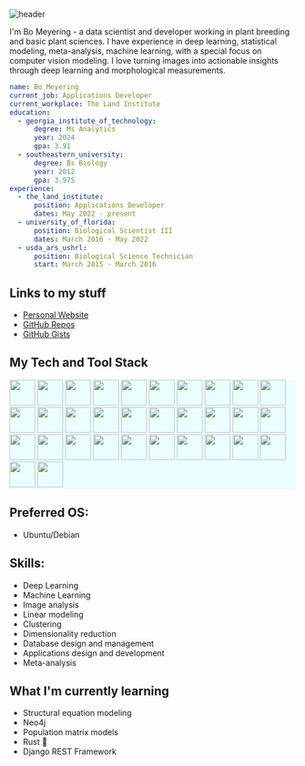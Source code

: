 <head>
  <link rel="stylesheet" type='text/css' href="https://cdn.jsdelivr.net/gh/devicons/devicon@latest/devicon.min.css" />
</head>

![header](https://capsule-render.vercel.app/api?type=blur&color=ebcb8b&height=300&section=header&text=welcome&fontSize=90&fontColor=EBF4FF&fontAlignY=80&fontAlign=25)

I'm Bo Meyering - a data scientist and developer working in plant breeding and basic plant sciences. I have experience in deep learning, statistical modeling, meta-analysis, machine learning, with a special focus on computer vision modeling. I love turning images into actionable insights through deep learning and morphological measurements.

```yaml
name: Bo Meyering
current_job: Applications Developer
current_workplace: The Land Institute
education:
  - georgia_institute_of_technology:
      degree: Ms Analytics
      year: 2024
      gpa: 3.91
  - southeastern_university:
      degree: Bs Biology
      year: 2012
      gpa: 3.975
experience:
  - the_land_institute:
      position: Applications Developer
      dates: May 2022 - present
  - university_of_florida:
      position: Biological Scientist III
      dates: March 2016 - May 2022
  - usda_ars_ushrl:
      position: Biological Science Technician
      start: March 2015 - March 2016
```

## Links to my stuff
- [Personal Website](https://bomeyering.me)
- [GitHub Repos](https://github.com/BoMeyering?tab=repositories)
- [GitHub Gists](https://gist.github.com/BoMeyering)

<h2>My Tech and Tool Stack</h2>
  <p style="background-color: #EBFEFF;">
    <img src="https://cdn.jsdelivr.net/gh/devicons/devicon@latest/icons/python/python-original.svg" width="45" height="45"/>
    <img src="https://cdn.jsdelivr.net/gh/devicons/devicon@latest/icons/pytorch/pytorch-original.svg" width="45" height="45"/>
    <img src="https://cdn.jsdelivr.net/gh/devicons/devicon@latest/icons/scikitlearn/scikitlearn-original.svg" width="45" height="45"/>
    <img src="https://cdn.jsdelivr.net/gh/devicons/devicon@latest/icons/opencv/opencv-original.svg" width="45" height="45"/>
    <img src="https://cdn.jsdelivr.net/gh/devicons/devicon@latest/icons/numpy/numpy-original.svg" width="45" height="45"/>
    <img src="https://cdn.jsdelivr.net/gh/devicons/devicon@latest/icons/django/django-plain.svg" width="45" height="45"/>
    <img src="https://cdn.jsdelivr.net/gh/devicons/devicon@latest/icons/matplotlib/matplotlib-original.svg" width="45" height="45"/>
    <img src="https://cdn.jsdelivr.net/gh/devicons/devicon@latest/icons/rstudio/rstudio-original.svg" width="45" height="45"/>
    <img src="https://cdn.jsdelivr.net/gh/devicons/devicon@latest/icons/postgresql/postgresql-original.svg" width="45" height="45"/>
    <img src="https://cdn.jsdelivr.net/gh/devicons/devicon@latest/icons/mysql/mysql-original-wordmark.svg" width="45" height="45"/>
    <img src="https://cdn.jsdelivr.net/gh/devicons/devicon@latest/icons/postman/postman-original.svg" width="45" height="45"/>
    <img src="https://cdn.jsdelivr.net/gh/devicons/devicon@latest/icons/html5/html5-original.svg" width="45" height="45"/>
    <img src="https://cdn.jsdelivr.net/gh/devicons/devicon@latest/icons/css3/css3-original.svg" width="45" height="45"/>
    <img src="https://cdn.jsdelivr.net/gh/devicons/devicon@latest/icons/javascript/javascript-original.svg" width="45" height="45"/>
    <img src="https://cdn.jsdelivr.net/gh/devicons/devicon@latest/icons/d3js/d3js-original.svg" width="45" height="45"/>
    <img src="https://cdn.jsdelivr.net/gh/devicons/devicon@latest/icons/mongodb/mongodb-original.svg" width="45" height="45"/>
    <img src="https://cdn.jsdelivr.net/gh/devicons/devicon@latest/icons/linux/linux-original.svg" width="45" height="45"/>
    <img src="https://cdn.jsdelivr.net/gh/devicons/devicon@latest/icons/bash/bash-original.svg" width="45" height="45"/>
    <img src="https://cdn.jsdelivr.net/gh/devicons/devicon@latest/icons/fastapi/fastapi-original.svg" width="45" height="45"/>
    <img src="https://cdn.jsdelivr.net/gh/devicons/devicon@latest/icons/docker/docker-original-wordmark.svg" width="45" height="45"/>
    <img src="https://cdn.jsdelivr.net/gh/devicons/devicon@latest/icons/git/git-original.svg" width="45" height="45"/>
    <img src="https://cdn.jsdelivr.net/gh/devicons/devicon@latest/icons/jupyter/jupyter-original-wordmark.svg" width="45" height="45"/>
    <img src="https://cdn.jsdelivr.net/gh/devicons/devicon@latest/icons/googlecolab/googlecolab-original.svg" width="45" height="45"/>
    <img src="https://cdn.jsdelivr.net/gh/devicons/devicon@latest/icons/amazonwebservices/amazonwebservices-plain-wordmark.svg" width="45" height="45"/>
    <img src="https://cdn.jsdelivr.net/gh/devicons/devicon@latest/icons/digitalocean/digitalocean-original-wordmark.svg" width="45" height="45"/>
    <img src="https://cdn.jsdelivr.net/gh/devicons/devicon@latest/icons/vscode/vscode-original.svg" width="45" height="45"/>
    <img src="https://cdn.jsdelivr.net/gh/devicons/devicon@latest/icons/github/github-original.svg" width="45" height="45"/>
    <img src="https://cdn.jsdelivr.net/gh/devicons/devicon@latest/icons/githubactions/githubactions-original.svg" width="45" height="45"/>
    <img src="https://cdn.jsdelivr.net/gh/devicons/devicon@latest/icons/gimp/gimp-original.svg" width="45" height="45"/>
    <img src="https://cdn.jsdelivr.net/gh/devicons/devicon@latest/icons/ngrok/ngrok-original.svg" width="45" height="45"/>
    <img src="https://cdn.jsdelivr.net/gh/devicons/devicon@latest/icons/pandas/pandas-original-wordmark.svg" width="45" height="45"/>
    <img src="https://cdn.jsdelivr.net/gh/devicons/devicon@latest/icons/ubuntu/ubuntu-original.svg" width="45" height="45"/>
  </p>

## Preferred OS:
- Ubuntu/Debian

## Skills:
- Deep Learning
- Machine Learning
- Image analysis
- Linear modeling
- Clustering
- Dimensionality reduction
- Database design and management
- Applications design and development
- Meta-analysis

## What I'm currently learning
- Structural equation modeling
- Neo4j
- Population matrix models
- Rust 🦀
- Django REST Framework
